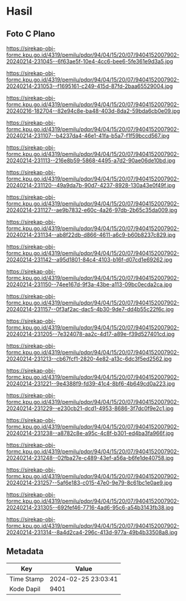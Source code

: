# Hasil

## Foto C Plano

https://sirekap-obj-formc.kpu.go.id/4319/pemilu/pdpr/94/04/15/20/07/9404152007902-20240214-231045--6f63ae5f-10e4-4cc6-bee6-5fe361e9d3a5.jpg

https://sirekap-obj-formc.kpu.go.id/4319/pemilu/pdpr/94/04/15/20/07/9404152007902-20240214-231053--f1695161-c249-415d-87fd-2baa65529004.jpg

https://sirekap-obj-formc.kpu.go.id/4319/pemilu/pdpr/94/04/15/20/07/9404152007902-20240216-182704--82e94c8e-ba48-403d-8da2-59bda6cb0e09.jpg

https://sirekap-obj-formc.kpu.go.id/4319/pemilu/pdpr/94/04/15/20/07/9404152007902-20240214-231107--b4237da4-46e1-41fa-b5a7-f1f59bccd567.jpg

https://sirekap-obj-formc.kpu.go.id/4319/pemilu/pdpr/94/04/15/20/07/9404152007902-20240214-231113--216e8b59-5868-4495-a7d2-90ae06de10bd.jpg

https://sirekap-obj-formc.kpu.go.id/4319/pemilu/pdpr/94/04/15/20/07/9404152007902-20240214-231120--49a9da7b-90d7-4237-8928-130a43e0f49f.jpg

https://sirekap-obj-formc.kpu.go.id/4319/pemilu/pdpr/94/04/15/20/07/9404152007902-20240214-231127--ae9b7832-e60c-4a26-97db-2b65c35da009.jpg

https://sirekap-obj-formc.kpu.go.id/4319/pemilu/pdpr/94/04/15/20/07/9404152007902-20240214-231134--ab8f22db-d866-4611-a6c9-b60b8237c829.jpg

https://sirekap-obj-formc.kpu.go.id/4319/pemilu/pdpr/94/04/15/20/07/9404152007902-20240214-231142--a95d1801-84c4-4103-b16f-d07cd1e69262.jpg

https://sirekap-obj-formc.kpu.go.id/4319/pemilu/pdpr/94/04/15/20/07/9404152007902-20240214-231150--74ee167d-9f3a-43be-a113-09bc0ecda2ca.jpg

https://sirekap-obj-formc.kpu.go.id/4319/pemilu/pdpr/94/04/15/20/07/9404152007902-20240214-231157--0f3af2ac-dac5-4b30-9de7-dd4b55c22f6c.jpg

https://sirekap-obj-formc.kpu.go.id/4319/pemilu/pdpr/94/04/15/20/07/9404152007902-20240214-231205--7e324078-aa2c-4d17-a89e-f39d527401cd.jpg

https://sirekap-obj-formc.kpu.go.id/4319/pemilu/pdpr/94/04/15/20/07/9404152007902-20240214-231213--cb67fcf1-2820-4e82-a13c-6dc3f5ed2562.jpg

https://sirekap-obj-formc.kpu.go.id/4319/pemilu/pdpr/94/04/15/20/07/9404152007902-20240214-231221--9e4388f9-fd39-41c4-8bf6-4b649cd0a223.jpg

https://sirekap-obj-formc.kpu.go.id/4319/pemilu/pdpr/94/04/15/20/07/9404152007902-20240214-231229--e230cb21-dcd1-4953-8686-3f7dc0f9e2c1.jpg

https://sirekap-obj-formc.kpu.go.id/4319/pemilu/pdpr/94/04/15/20/07/9404152007902-20240214-231238--a8782c8e-a95c-4c8f-b301-ed4ba3fa966f.jpg

https://sirekap-obj-formc.kpu.go.id/4319/pemilu/pdpr/94/04/15/20/07/9404152007902-20240214-231248--02fba27e-c489-43ef-a56a-b6fe1de40758.jpg

https://sirekap-obj-formc.kpu.go.id/4319/pemilu/pdpr/94/04/15/20/07/9404152007902-20240214-231257--5af6e183-c015-47e0-9e79-8c61bc1e0ae9.jpg

https://sirekap-obj-formc.kpu.go.id/4319/pemilu/pdpr/94/04/15/20/07/9404152007902-20240214-231305--692fef46-7716-4ad6-95c6-a54b3143fb38.jpg

https://sirekap-obj-formc.kpu.go.id/4319/pemilu/pdpr/94/04/15/20/07/9404152007902-20240214-231314--8a4d2ca4-296c-413d-977a-49b4b33508a8.jpg


## Metadata

| Key        | Value               |
| ---------- | ------------------- |
| Time Stamp | 2024-02-25 23:03:41 |
| Kode Dapil | 9401                |



